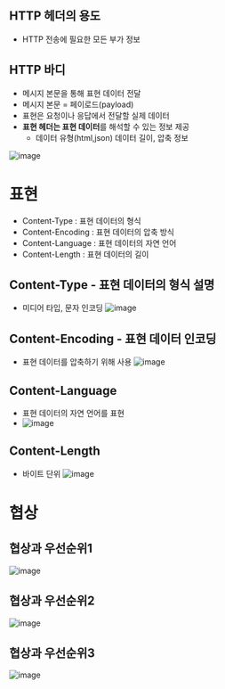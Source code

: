 ## HTTP 헤더의 용도
- HTTP 전송에 필요한 모든 부가 정보

## HTTP 바디
- 메시지 본문을 통해 표현 데이터 전달
- 메시지 본문 = 페이로드(payload)
- 표현은 요청이나 응답에서 전달할 실제 데이터
- **표현 헤더는 표현 데이터**를 해석할 수 있는 정보 제공
  - 데이터 유형(html,json) 데이터 길이, 압축 정보

![image](https://user-images.githubusercontent.com/59104703/167569357-4e3ecdaa-5054-4b1c-95f2-33647e5ee8d3.png)

# 표현
- Content-Type : 표현 데이터의 형식
- Content-Encoding : 표현 데이터의 압축 방식
- Content-Language : 표현 데이터의 자연 언어
- Content-Length : 표현 데이터의 길이

## Content-Type - 표현 데이터의 형식 설명
- 미디어 타입, 문자 인코딩
![image](https://user-images.githubusercontent.com/59104703/167571025-7ff4fb67-bca7-42da-a0b5-68685af6d201.png)

## Content-Encoding - 표현 데이터 인코딩
- 표현 데이터를 압축하기 위해 사용
![image](https://user-images.githubusercontent.com/59104703/167571152-4a2259ce-1327-4291-8d4a-817de7ed4a89.png)

## Content-Language
- 표현 데이터의 자연 언어를 표현
- ![image](https://user-images.githubusercontent.com/59104703/167571240-fe13e9b5-f034-4de7-82b1-a3161b9b409d.png)

## Content-Length
- 바이트 단위
![image](https://user-images.githubusercontent.com/59104703/167571290-21d172ae-701d-492d-a23e-af0cc7c3ae08.png)

# 협상 

## 협상과 우선순위1
![image](https://user-images.githubusercontent.com/59104703/167572096-c828dbf3-6cef-423f-bacc-ef20a0487067.png)

## 협상과 우선순위2
![image](https://user-images.githubusercontent.com/59104703/167572511-b13b1061-fd39-4d02-96a9-372db98336ee.png)

## 협상과 우선순위3
![image](https://user-images.githubusercontent.com/59104703/167572582-cab3266a-c2a4-4003-8baf-d13cf95e2d01.png)


